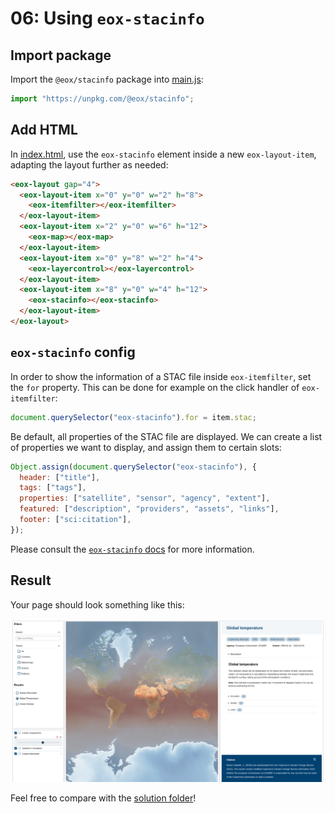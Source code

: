 # 06: Using `eox-stacinfo`

## Import package

Import the `@eox/stacinfo` package into [main.js](./main.js):

```js
import "https://unpkg.com/@eox/stacinfo";
```

## Add HTML

In [index.html](./index.html), use the `eox-stacinfo` element inside a new `eox-layout-item`, adapting the layout further as needed:

```html
<eox-layout gap="4">
  <eox-layout-item x="0" y="0" w="2" h="8">
    <eox-itemfilter></eox-itemfilter>
  </eox-layout-item>
  <eox-layout-item x="2" y="0" w="6" h="12">
    <eox-map></eox-map>
  </eox-layout-item>
  <eox-layout-item x="0" y="8" w="2" h="4">
    <eox-layercontrol></eox-layercontrol>
  </eox-layout-item>
  <eox-layout-item x="8" y="0" w="4" h="12">
    <eox-stacinfo></eox-stacinfo>
  </eox-layout-item>
</eox-layout>
```

## `eox-stacinfo` config

In order to show the information of a STAC file inside `eox-itemfilter`, set the `for` property. This can be done for example on the click handler of `eox-itemfilter`:

```js
document.querySelector("eox-stacinfo").for = item.stac;
```

Be default, all properties of the STAC file are displayed. We can create a list of properties we want to display, and assign them to certain slots:

```js
Object.assign(document.querySelector("eox-stacinfo"), {
  header: ["title"],
  tags: ["tags"],
  properties: ["satellite", "sensor", "agency", "extent"],
  featured: ["description", "providers", "assets", "links"],
  footer: ["sci:citation"],
});
```

Please consult the [`eox-stacinfo` docs](https://eox-a.github.io/EOxElements/?path=/docs/elements-eox-stacinfo--docs) for more information.

## Result

Your page should look something like this:

![](../screenshots/06.png)

Feel free to compare with the [solution folder](./solution/)!
